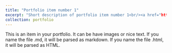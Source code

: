 ```yaml
---
title: "Portfolio item number 1"
excerpt: "Short description of portfolio item number 1<br/><a href="https://drive.google.com/file/d/1DCtTvDm0yBqB86NzjvVmJpOrbF0wReek/view?usp=sharing">video</a>"
collection: portfolio
---
```


This is an item in your portfolio. It can be have images or nice text. If you name the file .md, it will be parsed as markdown. If you name the file .html, it will be parsed as HTML. 

